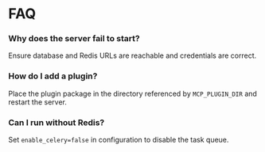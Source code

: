 # FAQ

### Why does the server fail to start?
Ensure database and Redis URLs are reachable and credentials are correct.

### How do I add a plugin?
Place the plugin package in the directory referenced by `MCP_PLUGIN_DIR` and restart the server.

### Can I run without Redis?
Set `enable_celery=false` in configuration to disable the task queue.
